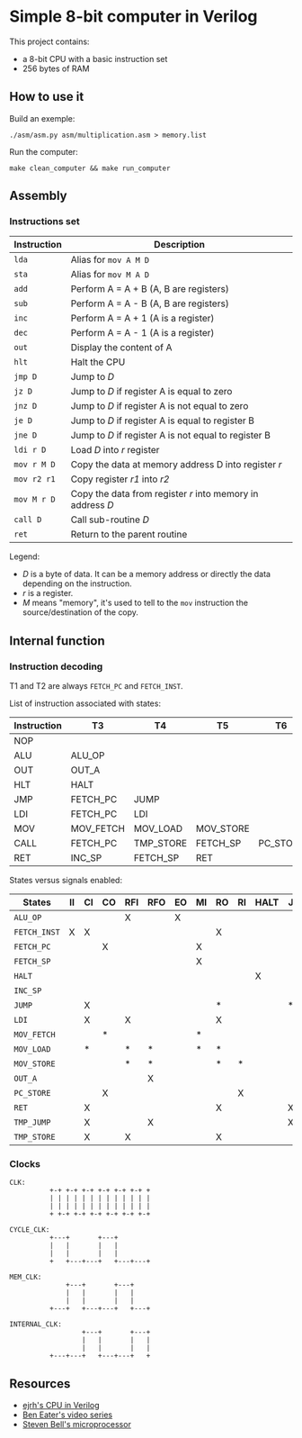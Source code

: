Simple 8-bit computer in Verilog
================================

This project contains:

* a 8-bit CPU with a basic instruction set
* 256 bytes of RAM



## How to use it

Build an exemple:

```
./asm/asm.py asm/multiplication.asm > memory.list
```

Run the computer:

```
make clean_computer && make run_computer
```

## Assembly

### Instructions set

| Instruction   | Description                                                |
|---------------|------------------------------------------------------------|
| ``lda``       | Alias for ``mov A M D``                                    |
| ``sta``       | Alias for ``mov M A D``                                    |
| ``add``       | Perform A = A + B (A, B are registers)                     |
| ``sub``       | Perform A = A - B (A, B are registers)                     |
| ``inc``       | Perform A = A + 1 (A is a register)                        |
| ``dec``       | Perform A = A - 1 (A is a register)                        |
| ``out``       | Display the content of A                                   |
| ``hlt``       | Halt the CPU                                               |
| ``jmp D``     | Jump to _D_                                                |
| ``jz D ``     | Jump to _D_ if register A is equal to zero                 |
| ``jnz D``     | Jump to _D_ if register A is not equal to zero             |
| ``je D ``     | Jump to _D_ if register A is equal to register B           |
| ``jne D``     | Jump to _D_ if register A is not equal to register B       |
| ``ldi r D``   | Load _D_ into _r_ register                                 |
| ``mov r M D`` | Copy the data at memory address D into register _r_        |
| ``mov r2 r1`` | Copy register _r1_ into _r2_                               |
| ``mov M r D`` | Copy the data from register _r_ into memory in address _D_ |
| ``call D``    | Call sub-routine _D_                                       |
| ``ret``       | Return to the parent routine                               |

Legend:

* _D_ is a byte of data. It can be a memory address or directly the data depending on the instruction.
* _r_ is a register.
* _M_ means "memory", it's used to tell to the ``mov`` instruction the source/destination of the copy.



## Internal function

### Instruction decoding

T1 and T2 are always `FETCH_PC` and `FETCH_INST`.

List of instruction associated with states:

| Instruction | T3        | T4        | T5        | T6       | T7       |
|-------------|-----------|-----------|-----------|----------|----------|
| NOP         |           |           |           |          |          |
| ALU         | ALU_OP    |           |           |          |          |
| OUT         | OUT_A     |           |           |          |          |
| HLT         | HALT      |           |           |          |          |
| JMP         | FETCH_PC  | JUMP      |           |          |          |
| LDI         | FETCH_PC  | LDI       |           |          |          |
| MOV         | MOV_FETCH | MOV_LOAD  | MOV_STORE |          |          |
| CALL        | FETCH_PC  | TMP_STORE | FETCH_SP  | PC_STORE | TMP_JUMP |
| RET         | INC_SP    | FETCH_SP  | RET       |          |          |


States versus signals enabled:

| States        | II | CI | CO | RFI | RFO | EO | MI | RO | RI | HALT | J | OI | SO | SD | SI |
|---------------|----|----|----|-----|-----|----|----|----|----|------|---|----|----|----|----|
| `ALU_OP`      |    |    |    | X   |     | X  |    |    |    |      |   |    |    |    |    |
| `FETCH_INST`  | X  | X  |    |     |     |    |    | X  |    |      |   |    |    |    |    |
| `FETCH_PC`    |    |    | X  |     |     |    | X  |    |    |      |   |    |    |    |    |
| `FETCH_SP`    |    |    |    |     |     |    | X  |    |    |      |   |    | X  |    |    |
| `HALT`        |    |    |    |     |     |    |    |    |    | X    |   |    |    |    |    |
| `INC_SP`      |    |    |    |     |     |    |    |    |    |      |   |    |    |    | X  |
| `JUMP`        |    | X  |    |     |     |    |    | *  |    |      | * |    |    |    |    |
| `LDI`         |    | X  |    | X   |     |    |    | X  |    |      |   |    |    |    |    |
| `MOV_FETCH`   |    |    | *  |     |     |    | *  |    |    |      |   |    |    |    |    |
| `MOV_LOAD`    |    | *  |    | *   | *   |    | *  | *  |    |      |   |    |    |    |    |
| `MOV_STORE`   |    |    |    | *   | *   |    |    | *  | *  |      |   |    |    |    |    |
| `OUT_A`       |    |    |    |     | X   |    |    |    |    |      |   | X  |    |    |    |
| `PC_STORE`    |    |    | X  |     |     |    |    |    | X  |      |   |    |    |    |    |
| `RET`         |    | X  |    |     |     |    |    | X  |    |      | X |    |    |    |    |
| `TMP_JUMP`    |    | X  |    |     | X   |    |    |    |    |      | X |    |    | X  | X  |
| `TMP_STORE`   |    | X  |    | X   |     |    |    | X  |    |      |   |    |    |    |    |


### Clocks

```
CLK:
          +-+ +-+ +-+ +-+ +-+ +-+ +
          | | | | | | | | | | | | |
          | | | | | | | | | | | | |
          + +-+ +-+ +-+ +-+ +-+ +-+

CYCLE_CLK:
          +---+       +---+
          |   |       |   |
          |   |       |   |
          +   +---+---+   +---+---+

MEM_CLK:
              +---+       +---+
              |   |       |   |
              |   |       |   |
          +---+   +---+---+   +---+

INTERNAL_CLK:
                  +---+       +---+
                  |   |       |   |
                  |   |       |   |
          +---+---+   +---+---+   +
```



## Resources

* [ejrh's CPU in Verilog](https://github.com/ejrh/cpu)
* [Ben Eater's video series](https://eater.net/8bit/)
* [Steven Bell's microprocessor](https://stanford.edu/~sebell/oc_projects/ic_design_finalreport.pdf)
